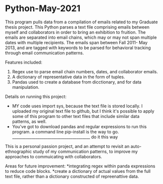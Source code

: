 # Python-May-2021

This program pulls data from a compilation of emails related to my Graduate thesis project.  This Python parses a text file comprising emails between myself and collaborators in order to bring an exhibition to fruition.  The emails are separated into email chains, which may or may not span multiple dates with multiple recipients. The emails span between Fall 2011- May 2013, and are tagged with keywords to be parsed for behavioral tracking through email communication patterns.  

Features included:
1) Regex use to parse email chain numbers, dates, and collaborator emails.
2) A dictionary of representative data in the form of tuples.
3) Pandas used to create a database from dicctionary, and for data manipulation.

Details on running this project:
* MY code uses import sys, because the text file is stored locally.  I uploaded my original text file to github, but I think it's possible to apply some of this program to other text files that include similar data patterns, as well.
* You've got to download pandas and regular expressions to run this program. a command line pip-install is the way to go.  ________________________________________ do it this way


This is a personal passion project, and an attempt to revisit an auto-ethnographic study of my communication patterns, to improve my approaches to commuicating with collaborators. 

Areas for future improvement:
*integrating regex within panda expressions to reduce code blocks.
*create a dictionary of actual values from the full text file, rather than a dictionary constructed of repreenattive data.
